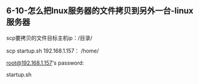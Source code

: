 ## 6-10-怎么把lnux服务器的文件拷贝到另外一台-linux服务器

scp要拷贝的文件目标主机ip：/目录/

scp startup.sh 192.168.1.157： /home/

root@192.168.1.157's password:

startup.sh

